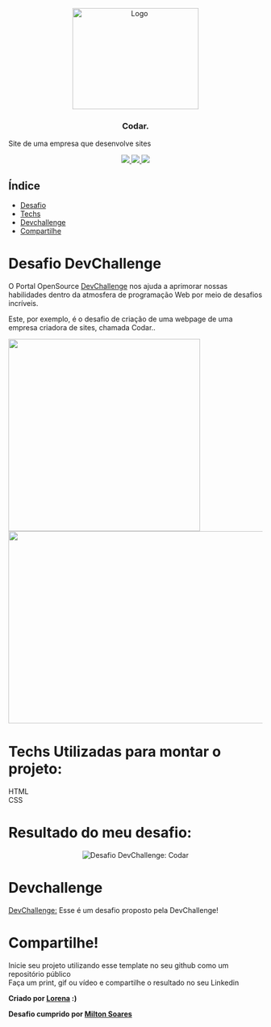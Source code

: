 
<p align="center">
  <a href="http://www.freepik.com">
    <img src="https://i.ibb.co/stqTkc6/video-call.png" alt="Logo" width="250" height="200">
  </a>
</p>
<p align="center">
  <h3 align="center">Codar.</h3>
    Site de uma empresa que desenvolve sites
</p>
<div align="center">

<a href="https://www.linkedin.com/in/soaresmilton/" target="_blank">
  <img src="https://img.shields.io/badge/linkedin-%230077B5.svg?&style=for-the-badge&logo=linkedin&logoColor=white" /> 
</a>
<a href="https://www.youtube.com/watch?v=07i0QsuVGkw" target="_blank">
  <img src="https://img.shields.io/badge/youtube-%23FF0000.svg?&style=for-the-badge&logo=youtube&logoColor=white" />
</a>
<a href="https://www.instagram.com/soaresmiltinho/" target="_blank">
  <img src="https://img.shields.io/badge/instagram-%23E4405F.svg?&style=for-the-badge&logo=instagram&logoColor=white" />
</a>
</div>

## Índice

* [Desafio](#desafio)
* [Techs](#techs)
* [Devchallenge](#devchallenge) 
* [Compartilhe](#compartilhe)


# Desafio DevChallenge
O Portal OpenSource <a href=""> DevChallenge</a> nos ajuda a aprimorar nossas habilidades dentro da atmosfera de programação Web por meio de desafios incríveis.

Este, por exemplo, é o desafio de criação de uma webpage de uma empresa criadora de sites, chamada Codar..

<img src="https://i.ibb.co/2gB9Hkc/codar-mobile.png" width="380" height="380">
<img src="https://i.ibb.co/wpnzvcs/codar-desktop.jpg" width="580" height="380">

# Techs Utilizadas para montar o projeto: 
HTML<br>
CSS

# Resultado do meu desafio:

<div align="center">
<img src="assets/CodarChallenge.gif" alt="Desafio DevChallenge: Codar">
</div>


# Devchallenge
<a href="https://devchallenge.now.sh/"> DevChallenge:</a> Esse é um desafio proposto pela DevChallenge!

# Compartilhe!
Inicie seu projeto utilizando esse template no seu github como um repositório público<br>
Faça um print, gif ou vídeo e compartilhe o resultado no seu Linkedin<br>

<b> 
Criado por  <a href="https://github.com/Lorenalgm">Lorena</a> :)
</b>

<b> Desafio cumprido por <a href="https://github.com/soaresmilton">Milton Soares</a> </b>
